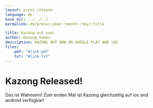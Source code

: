 ```yaml
---
layout: press_release
language: de
base_dir: ../../../
permalink: de/press/:year-:month-:day/:title

title: Kazong out now!
author: Kazong Games
description: KAZONG OUT NOW ON GOOGLE PLAY AND iOS
files:
    pdf: "#link-pdf"
    txt: "#link-txt"
---
```


# Kazong Released!

Das ist Wahnsinn! Zum ersten Mal ist Kazong gleichzeitig auf ios and android verfügbar!
